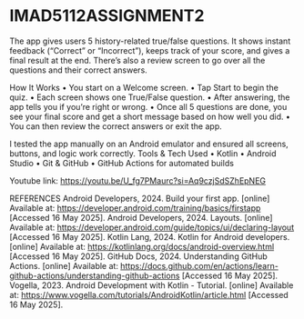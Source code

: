 # IMAD5112ASSIGNMENT2
The app gives users 5 history-related true/false questions. It shows instant feedback (“Correct” or “Incorrect”), keeps track of your score, and gives a final result at the end. There’s also a review screen to go over all the questions and their correct answers.

How It Works
	•	You start on a Welcome screen.
	•	Tap Start to begin the quiz.
	•	Each screen shows one True/False question.
	•	After answering, the app tells you if you’re right or wrong.
	•	Once all 5 questions are done, you see your final score and get a short message based on how well you did.
	•	You can then review the correct answers or exit the app.

I tested the app manually on an Android emulator and ensured all screens, buttons, and logic work correctly.
Tools & Tech Used
	•	Kotlin
	•	Android Studio
	•	Git & GitHub
	•	GitHub Actions for automated builds

Youtube link: https://youtu.be/U_fg7PMaurc?si=Aq9czjSdSZhEpNEG

REFERENCES
Android Developers, 2024. Build your first app. [online] Available at: https://developer.android.com/training/basics/firstapp [Accessed 16 May 2025].
Android Developers, 2024. Layouts. [online] Available at: https://developer.android.com/guide/topics/ui/declaring-layout [Accessed 16 May 2025].
Kotlin Lang, 2024. Kotlin for Android developers. [online] Available at: https://kotlinlang.org/docs/android-overview.html [Accessed 16 May 2025].
GitHub Docs, 2024. Understanding GitHub Actions. [online] Available at: https://docs.github.com/en/actions/learn-github-actions/understanding-github-actions [Accessed 16 May 2025].
Vogella, 2023. Android Development with Kotlin - Tutorial. [online] Available at: https://www.vogella.com/tutorials/AndroidKotlin/article.html [Accessed 16 May 2025].
